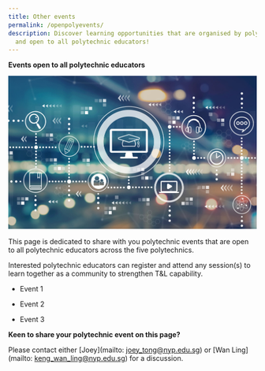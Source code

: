 ```yaml
---
title: Other events
permalink: /openpolyevents/
description: Discover learning opportunities that are organised by polytechnics
  and open to all polytechnic educators!
---
```


**Events open to all polytechnic educators**

![](/images/117303261_ML.jpg)

This page is dedicated to share with you polytechnic events that are open to all polytechnic educators across the five polytechnics. 

Interested polytechnic educators can register and attend any session(s) to learn together as a community to strengthen T&L capability.

  

* Event 1

* Event 2

* Event 3
 
 
    
    
**Keen to share your polytechnic  event on this page?**

Please contact either [Joey](mailto: joey_tong@nyp.edu.sg) or [Wan Ling](mailto: keng_wan_ling@nyp.edu.sg) for a discussion.